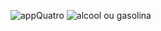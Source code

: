 ![appQuatro](https://user-images.githubusercontent.com/101153757/190925198-9e3925b9-5e35-4b2a-a8b6-7d585e0a2e3f.png)
![alcool ou gasolina](https://user-images.githubusercontent.com/101153757/190925203-6b10ba7c-ab1c-4cc7-b7f5-6cf5a8de099c.png)
